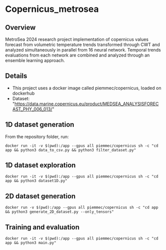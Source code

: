 # Copernicus_metrosea

## Overview

MetroSea 2024 research project implementation of copernicus values forecast from volumetric temperature trends transformed through CWT and analyzed simultaneously in parallel from 16 neural network. Temporal trends evaluations from each network are combined and analyzed through an ensemble learning approach.

## Details

- This project uses a docker image called piemmec/copernicus, loaded on dockerhub
- Dataset: "https://data.marine.copernicus.eu/product/MEDSEA_ANALYSISFORECAST_PHY_006_013/"



## 1D dataset generation

From the repository folder, run:

``` docker run -it -v $(pwd):/app --gpus all piemmec/copernicus sh -c "cd app && python3 data_to_csv.py && python3 filter_dataset.py" ```

## 1D dataset exploration

``` docker run -it -v $(pwd):/app --gpus all piemmec/copernicus sh -c "cd app && python3 dataset1D.py" ```

## 2D dataset generation

``` docker run -v $(pwd):/app --gpus all piemmec/copernicus sh -c "cd app && python3 generate_2D_dataset.py --only_tensors" ```

## Training and evaluation

``` docker run -it -v $(pwd):/app --gpus all piemmec/copernicus sh -c "cd app && python3 main.py" ```
